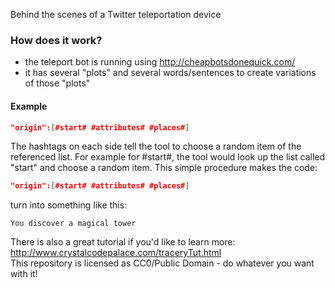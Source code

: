 Behind the scenes of a Twitter teleportation device

### How does it work?
- the teleport bot is running using http://cheapbotsdonequick.com/
- it has several "plots" and several words/sentences to create variations of those "plots"  

#### Example
```json
"origin":[#start# #attributes# #places#]
```
The hashtags on each side tell the tool to choose a random item of the referenced list.
For example for #start#, the tool would look up the list called "start" and choose a random item.
This simple procedure makes the code:
```json
"origin":[#start# #attributes# #places#]
```
turn into something like this:
``` 
You discover a magical tower
```
  
There is also a great tutorial if you'd like to learn more: http://www.crystalcodepalace.com/traceryTut.html  
This repository is licensed as CC0/Public Domain - do whatever you want with it!
